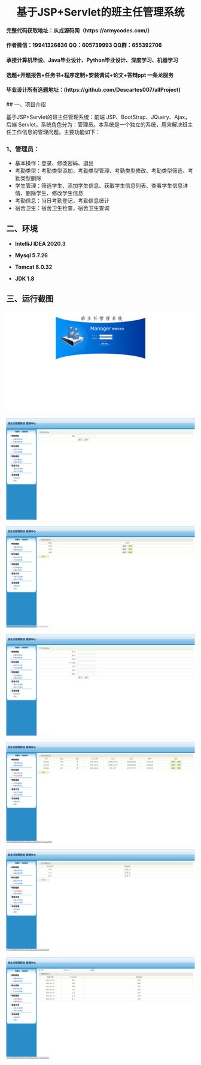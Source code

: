 <p><h1 align="center">基于JSP+Servlet的班主任管理系统</h1></p>

<h4> 完整代码获取地址：从戎源码网（https://armycodes.com/） </h4>
<h4> 作者微信：19941326836 QQ：605739993 QQ群：655392706 </h4>
<h4> 承接计算机毕设、Java毕业设计、Python毕业设计、深度学习、机器学习 </h4>
<h4> 选题+开题报告+任务书+程序定制+安装调试+论文+答辩ppt 一条龙服务 </h4>
<h4> 毕业设计所有选题地址：(https://github.com/Descartes007/allProject) </h4>
## 一、项目介绍

基于JSP+Servlet的班主任管理系统：前端 JSP、BootStrap、JQuery、Ajax，后端 Servlet，系统角色分为：管理员。本系统是一个独立的系统，用来解决班主任工作信息的管理问题。主要功能如下：

### 1、管理员：

- 基本操作：登录、修改密码、退出
- 考勤类型：考勤类型添加，考勤类型管理、考勤类型修改、考勤类型筛选、考勤类型删除
- 学生管理：筛选学生、添加学生信息、获取学生信息列表、查看学生信息详情、删除学生、修改学生信息
- 考勤信息：当日考勤登记，考勤信息统计
- 宿舍卫生：宿舍卫生检查，宿舍卫生查询

## 二、环境

- <b>IntelliJ IDEA 2020.3</b>

- <b>Mysql 5.7.26</b>

- <b>Tomcat 8.0.32</b>

- <b>JDK 1.8</b>


## 三、运行截图

![](screenshot/1.png)

![](screenshot/2.png)

![](screenshot/3.png)

![](screenshot/4.png)

![](screenshot/5.png)

![](screenshot/6.png)

![](screenshot/7.png)

